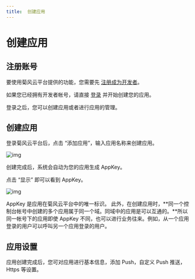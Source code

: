 ```yaml
---
title:  创建应用
---
```

# 创建应用

##  注册账号

要使用菊风云平台提供的功能，您需要先 [注册成为开发者](https://developer.juphoon.com/signup)。

如果您已经拥有开发者帐号，请直接 [登录](https://developer.juphoon.com/signin) 并开始创建您的应用。

登录之后，您可以创建应用或者进行应用的管理。

## 创建应用

登录菊风云平台后，点击 “添加应用”，输入应用名称来创建应用。

![img](https://developer.juphoon.com/style/images/document/index/appcreate1.png)

创建完成后，系统会自动为您的应用生成 AppKey。

点击 “显示” 即可以看到 AppKey。

![img](https://developer.juphoon.com/style/images/document/index/appkey1.png)

AppKey 是应用在菊风云平台中的唯一标识。
此外，在创建应用时，**同一个控制台帐号中创建的多个应用属于同一个域。同域中的应用是可以互通的。**所以同一帐号下的应用即使 AppKey 不同，也可以进行业务往来。例如，从一个应用登录的用户可以呼叫另一个应用登录的用户。

## 应用设置

应用创建完成后，您可对应用进行基本信息，添加 Push，自定义 Push 推送，Https 等设置。
